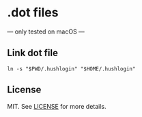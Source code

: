 # .dot files

— only tested on macOS —

## Link dot file

```shell
ln -s "$PWD/.hushlogin" "$HOME/.hushlogin"
```

## License

MIT. See [LICENSE](LICENSE) for more details.
